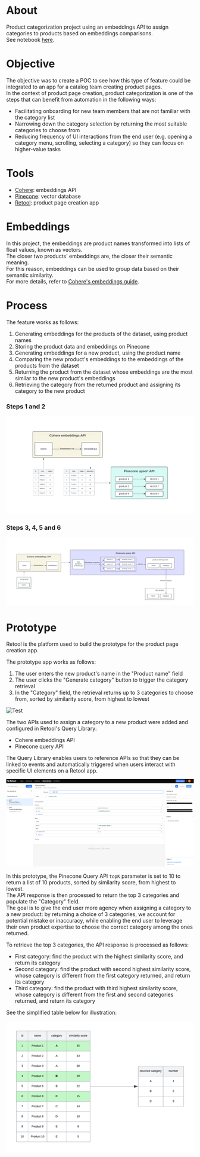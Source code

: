 # About

Product categorization project using an embeddings API to assign categories to products based on embeddings comparisons.<br>
See notebook [here](https://github.com/FlorianLD/product_categorization_feature/blob/main/notebook.ipynb).

# Objective

The objective was to create a POC to see how this type of feature could be integrated to an app for a catalog team creating product pages.<br>
In the context of product page creation, product categorization is one of the steps that can benefit from automation in the following ways:
- Facilitating onboarding for new team members that are not familiar with the category list
- Narrowing down the category selection by returning the most suitable categories to choose from
- Reducing frequency of UI interactions from the end user (e.g. opening a category menu, scrolling, selecting a category) so they can focus on higher-value tasks

# Tools

- [Cohere](https://cohere.com/): embeddings API
- [Pinecone](https://www.pinecone.io/): vector database
- [Retool](https://retool.com/): product page creation app

# Embeddings

In this project, the embeddings are product names transformed into lists of float values, known as vectors.<br>
The closer two products' embeddings are, the closer their semantic meaning.<br>
For this reason, embeddings can be used to group data based on their semantic similarity.<br>
For more details, refer to [Cohere's embeddings guide](https://docs.cohere.com/docs/embeddings).

# Process

The feature works as follows:

1) Generating embeddings for the products of the dataset, using product names
2) Storing the product data and embeddings on Pinecone
3) Generating embeddings for a new product, using the product name
4) Comparing the new product's embeddings to the embeddings of the products from the dataset
5) Returning the product from the dataset whose embeddings are the most similar to the new product's embeddings
6) Retrieving the category from the returned product and assigning its category to the new product

### Steps 1 and 2

![Test](/diagram1.png)

### Steps 3, 4, 5 and 6

![Test](/diagram2.png)


# Prototype

Retool is the platform used to build the prototype for the product page creation app.<br>

The prototype app works as follows:
1) The user enters the new product's name in the "Product name" field
2) The user clicks the "Generate category" button to trigger the category retrieval
3) In the "Category" field, the retrieval returns up to 3 categories to choose from, sorted by similarity score, from highest to lowest

![Test](/demo.gif)

The two APIs used to assign a category to a new product were added and configured in Retool's Query Library:
- Cohere embeddings API
- Pinecone query API

The Query Library enables users to reference APIs so that they can be linked to events and automatically triggered when users interact with specific UI elements on a Retool app.

![Test](/query_library.png)

In this prototype, the Pinecone Query API ``topK`` parameter is set to 10 to return a list of 10 products, sorted by similarity score, from highest to lowest.<br>
The API response is then processed to return the top 3 categories and populate the "Category" field.<br>
The goal is to give the end user more agency when assigning a category to a new product: by returning a choice of 3 categories, we account for potential mistake or inaccuracy, while enabling the end user to leverage their own product expertise to choose the correct category among the ones returned.<br>

To retrieve the top 3 categories, the API response is processed as follows:
- First category: find the product with the highest similarity score, and return its category
- Second category: find the product with second highest similarity score, whose category is different from the first category returned, and return its category
- Third category: find the product with third highest similarity score, whose category is different from the first and second categories returned, and return its category

See the simplified table below for illustration:

![Test](/returned_categories.png)
